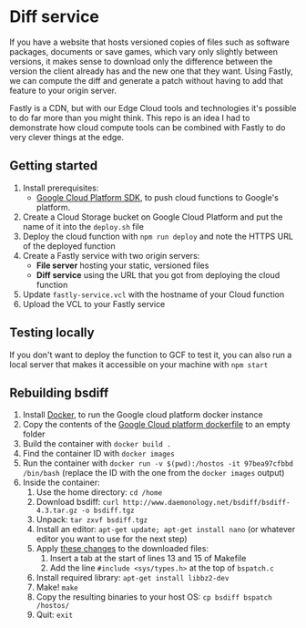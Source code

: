 # Diff service

If you have a website that hosts versioned copies of files such as software packages, documents or save games, which vary only slightly between versions, it makes sense to download only the difference between the version the client already has and the new one that they want.  Using Fastly, we can compute the diff and generate a patch without having to add that feature to your origin server.

Fastly is a CDN, but with our Edge Cloud tools and technologies it's possible to do far more than you might think. This repo is an idea I had to demonstrate how cloud compute tools can be combined with Fastly to do very clever things at the edge.

## Getting started

1. Install prerequisites:
	- [Google Cloud Platform SDK](https://cloud.google.com/functions/docs/quickstart), to push cloud functions to Google's platform.
1. Create a Cloud Storage bucket on Google Cloud Platform and put the name of it into the `deploy.sh` file
1. Deploy the cloud function with `npm run deploy` and note the HTTPS URL of the deployed function
1. Create a Fastly service with two origin servers:
	* **File server** hosting your static, versioned files
	* **Diff service** using the URL that you got from deploying the cloud function
1. Update `fastly-service.vcl` with the hostname of your Cloud function
1. Upload the VCL to your Fastly service

## Testing locally

If you don't want to deploy the function to GCF to test it, you can also run a local server that makes it accessible on your machine with `npm start`

## Rebuilding bsdiff

1. Install [Docker](https://store.docker.com/editions/community/docker-ce-desktop-mac?tab=description), to run the Google cloud platform docker instance
1. Copy the contents of the [Google Cloud platform dockerfile](https://github.com/GoogleCloudPlatform/nodejs-docker/blob/master/base/Dockerfile) to an empty folder
1. Build the container with `docker build .`
1. Find the container ID with `docker images`
1. Run the container with `docker run -v $(pwd):/hostos -it 97bea97cfbbd /bin/bash` (replace the ID with the one from the `docker images` output)
1. Inside the container:
	1. Use the home directory: `cd /home`
	1. Download bsdiff: `curl http://www.daemonology.net/bsdiff/bsdiff-4.3.tar.gz -o bsdiff.tgz`
	1. Unpack: `tar zxvf bsdiff.tgz`
	1. Install an editor: `apt-get update; apt-get install nano` (or whatever editor you want to use for the next step)
	1. Apply [these changes](http://www.cnblogs.com/lping/p/5833090.html) to the downloaded files:
		1. Insert a tab at the start of lines 13 and 15 of Makefile
		1. Add the line `#include <sys/types.h>` at the top of `bspatch.c`
	1. Install required library: `apt-get install libbz2-dev`
	1. Make! `make`
	1. Copy the resulting binaries to your host OS: `cp bsdiff bspatch /hostos/`
	1. Quit: `exit`
